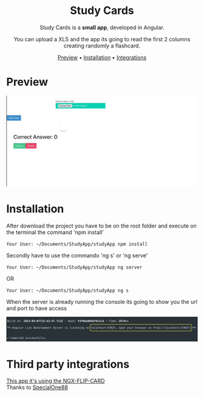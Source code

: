 
<div align="center">

# Study Cards 



Study Cards is a **small app**, developed in Angular.

You can upload a XLS and the app its going to read the first 2 columns creating randomly a flashcard.<br />


[Preview](#preview) •
[Installation](#installation) •
[Integrations](#third-party-integrations)

</div>

# Preview
![Alt Text](app.gif)

# Installation

After download the project you have to be on the root folder and execute on the terminal the command 'npm install'

```properties
Your User: ~/Documents/StudyApp/studyApp npm install
```  

Secondly have to use the commando 'ng s' or 'ng serve'
```properties
Your User: ~/Documents/StudyApp/studyApp ng server
```  
OR 
```properties
Your User: ~/Documents/StudyApp/studyApp ng s
```  
When the server is already running the console its going to show you the url and port to have access

![Alt Text](ssapp.png)


# Third party integrations

[This app it's using the NGX-FLIP-CARD](https://github.com/SpecialOne88/angular-libraries/tree/master/projects/ngx-flip-card "NGX flip card repo") <br> Thanks to [SpecialOne88](https://github.com/SpecialOne88)

